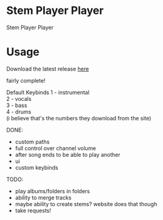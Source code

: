 # Stem Player Player
Stem Player Player

# Usage
Download the latest release [here](https://github.com/nn9dev/stemplayerplayer/releases/latest)

fairly complete!

Default Keybinds
1 - instrumental\
2 - vocals\
3 - bass\
4 - drums\
(i believe that's the numbers they download from the site)

DONE:
- custom paths
- full control over channel volume
- after song ends to be able to play another
- ui
- custom keybinds

TODO:
- play albums/folders in folders
- ability to merge tracks
- maybe ability to create stems? website does that though
- take requests!
